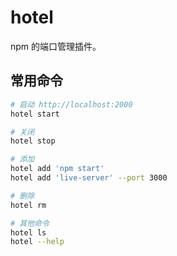 # hotel

npm 的端口管理插件。

## 常用命令

```bash
# 启动 http://localhost:2000
hotel start

# 关闭
hotel stop

# 添加
hotel add 'npm start'
hotel add 'live-server' --port 3000

# 删除
hotel rm

# 其他命令
hotel ls
hotel --help
```



